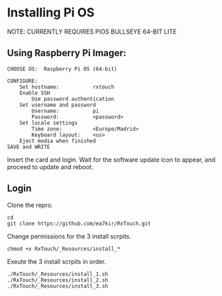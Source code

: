 # Installing Pi OS

NOTE: CURRENTLY REQUIRES PIOS BULLSEYE 64-BIT LITE

## Using Raspberry Pi Imager:

```
CHOOSE OS:	Raspberry Pi OS (64-bit)

CONFIGURE:
	Set hostname:			rxtouch
	Enable SSH
		Use password authentication
	Set username and password
		Username:			pi
		Password: 			<password>
	Set locale settings
		Time zone:			<Europe/Madrid>
		Keyboard layout:	<us>
	Eject media when finished
SAVE and WRITE
```

Insert the card and login. Wait for the software update icon to appear, and proceed to update and reboot.

## Login

Clone the repro.

```
cd
git clone https://github.com/ea7kir/RxTouch.git
```

Change permissions for the 3 install scrpits.

```
chmod +x RxTouch/_Resources/install_*
```

Exeute the 3 install scrpits in order.

```
./RxTouch/_Resources/install_1.sh
./RxTouch/_Resources/install_2.sh
./RxTouch/_Resources/install_3.sh
```
